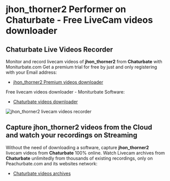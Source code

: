 # jhon_thorner2 Performer on Chaturbate - Free LiveCam videos downloader

## Chaturbate Live Videos Recorder

Monitor and record livecam videos of **jhon_thorner2** from **Chaturbate** with Moniturbate.com
Get a premium trial for free by just and only registering with your Email address:
* [jhon_thorner2 Premium videos downloader](https://moniturbate.com/request-demo-licence-key.html)

Free livecam videos downloader - Moniturbate Software:
* [Chaturbate videos downloader](https://moniturbate.com/moniturbate-download-software.html)

![jhon_thorner2 livecam videos recorder](https://peachurnet.com/templates/moniturbate-software.png)


## Capture jhon_thorner2 videos from the Cloud and watch your recordings on Streaming

Without the need of downloading a software, capture **jhon_thorner2** livecam videos from **Chaturbate** 100% online.
Watch Livecam archives from **Chaturbate** unlimitedly from thousands of existing recordings, only on Peachurbate.com and its websites network:
* [Chaturbate videos archives](https://peachurnet.com/)